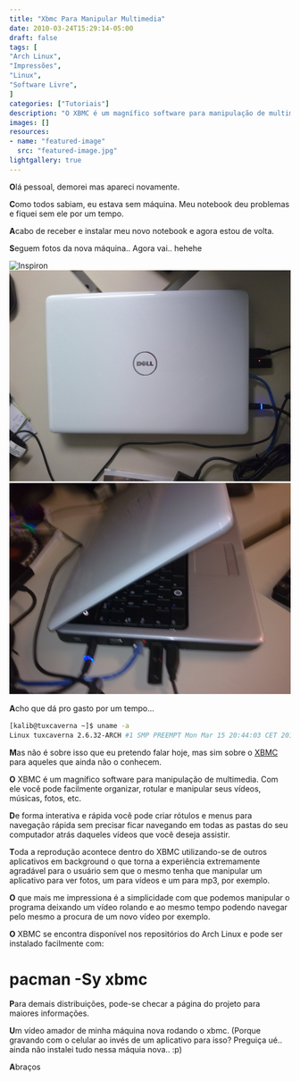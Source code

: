 ```yaml
---
title: "Xbmc Para Manipular Multimedia"
date: 2010-03-24T15:29:14-05:00
draft: false
tags: [
"Arch Linux",
"Impressões",
"Linux",
"Software Livre",
]
categories: ["Tutoriais"]
description: "O XBMC é um magnífico software para manipulação de multimedia. Com ele você pode facilmente organizar, rotular e manipular seus vídeos, músicas, fotos, etc."
images: []
resources:
- name: "featured-image"
  src: "featured-image.jpg"
lightgallery: true
---
```

**O**lá pessoal, demorei mas apareci novamente.

**C**omo todos sabiam, eu estava sem máquina. Meu notebook deu problemas e fiquei sem ele por um tempo.

<!--more-->

**A**cabo de receber e instalar meu novo notebook e agora estou de volta.

**S**eguem fotos da nova máquina.. Agora vai.. hehehe

![Inspiron](inspiron.jpg)
![Inspiron](inspiron2.jpg)
![Inspiron](inspiron3.jpg)


**A**cho que dá pro gasto por um tempo...

```bash
[kalib@tuxcaverna ~]$ uname -a
Linux tuxcaverna 2.6.32-ARCH #1 SMP PREEMPT Mon Mar 15 20:44:03 CET 2010 x86_64 Intel(R) Core(TM)2 Duo CPU P7550 @ 2.26GHz GenuineIntel GNU/Linux
```

**M**as não é sobre isso que eu pretendo falar hoje, mas sim sobre o [XBMC](https://xbmc.org/) para aqueles que ainda não o conhecem.

**O** XBMC é um magnífico software para manipulação de multimedia. Com ele você pode facilmente organizar, rotular e manipular seus vídeos, músicas, fotos, etc.

**D**e forma interativa e rápida você pode criar rótulos e menus para navegação rápida sem precisar ficar navegando em todas as pastas do seu computador atrás daqueles vídeos que você deseja assistir.

**T**oda a reprodução acontece dentro do XBMC utilizando-se de outros aplicativos em background o que torna a experiência extremamente agradável para o usuário sem que o mesmo tenha que manipular um aplicativo para ver fotos, um para vídeos e um para mp3, por exemplo.

**O** que mais me impressiona é a simplicidade com que podemos manipular o programa deixando um vídeo rolando e ao mesmo tempo podendo navegar pelo mesmo a procura de um novo vídeo por exemplo.

**O** XBMC se encontra disponível nos repositórios do Arch Linux e pode ser instalado facilmente com:

# pacman -Sy xbmc

**P**ara demais distribuições, pode-se checar a página do projeto para maiores informações.

**U**m vídeo amador de minha máquina nova rodando o xbmc. (Porque gravando com o celular ao invés de um aplicativo para isso? Preguiça ué.. ainda não instalei tudo nessa máquia nova.. :p)

**A**braços
